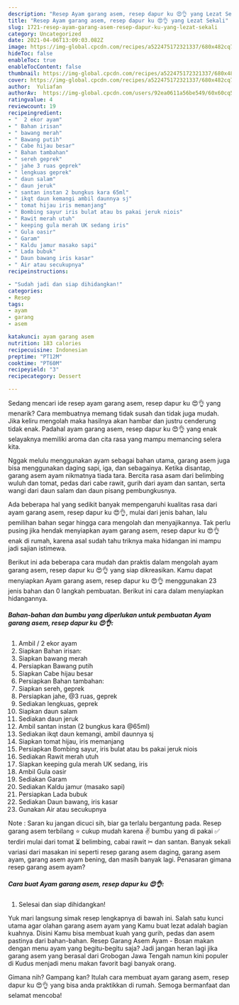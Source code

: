 ```yaml
---
description: "Resep Ayam garang asem, resep dapur ku 😍👌 yang Lezat Sekali"
title: "Resep Ayam garang asem, resep dapur ku 😍👌 yang Lezat Sekali"
slug: 1721-resep-ayam-garang-asem-resep-dapur-ku-yang-lezat-sekali
category: Uncategorized
date: 2021-04-06T13:09:03.082Z
image: https://img-global.cpcdn.com/recipes/a522475172321337/680x482cq70/ayam-garang-asem-resep-dapur-ku-foto-resep-utama.jpg
hideToc: false
enableToc: true
enableTocContent: false
thumbnail: https://img-global.cpcdn.com/recipes/a522475172321337/680x482cq70/ayam-garang-asem-resep-dapur-ku-foto-resep-utama.jpg
cover: https://img-global.cpcdn.com/recipes/a522475172321337/680x482cq70/ayam-garang-asem-resep-dapur-ku-foto-resep-utama.jpg
author:  Yuliafan
authorAv:  https://img-global.cpcdn.com/users/92ea0611a56be549/60x60cq50/avatar.jpg
ratingvalue: 4
reviewcount: 19
recipeingredient:
- "  2 ekor ayam"
- " Bahan irisan"
- " bawang merah"
- " Bawang putih"
- " Cabe hijau besar"
- " Bahan tambahan"
- " sereh geprek"
- " jahe 3 ruas geprek"
- " lengkuas geprek"
- " daun salam"
- " daun jeruk"
- " santan instan 2 bungkus kara 65ml"
- " ikqt daun kemangi ambil daunnya sj"
- " tomat hijau iris memanjang"
- " Bombing sayur iris bulat atau bs pakai jeruk niois"
- " Rawit merah utuh"
- " keeping gula merah UK sedang iris"
- " Gula oasir"
- " Garam"
- " Kaldu jamur masako sapi"
- " Lada bubuk"
- " Daun bawang iris kasar"
- " Air atau secukupnya"
recipeinstructions:

- "Sudah jadi dan siap dihidangkan!"
categories:
- Resep
tags:
- ayam
- garang
- asem

katakunci: ayam garang asem 
nutrition: 183 calories
recipecuisine: Indonesian
preptime: "PT12M"
cooktime: "PT60M"
recipeyield: "3"
recipecategory: Dessert

---
```



Sedang mencari ide resep ayam garang asem, resep dapur ku 😍👌 yang menarik? Cara membuatnya memang tidak susah dan tidak juga mudah. Jika keliru mengolah maka hasilnya akan hambar dan justru cenderung tidak enak. Padahal ayam garang asem, resep dapur ku 😍👌 yang enak selayaknya memiliki aroma dan cita rasa yang mampu memancing selera kita.


Nggak melulu menggunakan ayam sebagai bahan utama, garang asem juga bisa menggunakan daging sapi, iga, dan sebagainya. Ketika disantap, garang asem ayam nikmatnya tiada tara. Bercita rasa asam dari belimbing wuluh dan tomat, pedas dari cabe rawit, gurih dari ayam dan santan, serta wangi dari daun salam dan daun pisang pembungkusnya.

Ada beberapa hal yang sedikit banyak mempengaruhi kualitas rasa dari ayam garang asem, resep dapur ku 😍👌, mulai dari jenis bahan, lalu pemilihan bahan segar hingga cara mengolah dan menyajikannya. Tak perlu pusing jika hendak menyiapkan ayam garang asem, resep dapur ku 😍👌 enak di rumah, karena asal sudah tahu triknya maka hidangan ini mampu jadi sajian istimewa.


Berikut ini ada beberapa cara mudah dan praktis dalam mengolah ayam garang asem, resep dapur ku 😍👌 yang siap dikreasikan. Kamu dapat menyiapkan Ayam garang asem, resep dapur ku 😍👌 menggunakan 23 jenis bahan dan 0 langkah pembuatan. Berikut ini cara dalam menyiapkan hidangannya.

<!--inarticleads1-->

##### Bahan-bahan dan bumbu yang diperlukan untuk pembuatan Ayam garang asem, resep dapur ku 😍👌:

1. Ambil  / 2 ekor ayam
1. Siapkan  Bahan irisan:
1. Siapkan  bawang merah
1. Persiapkan  Bawang putih
1. Siapkan  Cabe hijau besar
1. Persiapkan  Bahan tambahan:
1. Siapkan  sereh, geprek
1. Persiapkan  jahe, @3 ruas, geprek
1. Sediakan  lengkuas, geprek
1. Siapkan  daun salam
1. Sediakan  daun jeruk
1. Ambil  santan instan (2 bungkus kara @65ml)
1. Sediakan  ikqt daun kemangi, ambil daunnya sj
1. Siapkan  tomat hijau, iris memanjang
1. Persiapkan  Bombing sayur, iris bulat atau bs pakai jeruk niois
1. Sediakan  Rawit merah utuh
1. Siapkan  keeping gula merah UK sedang, iris
1. Ambil  Gula oasir
1. Sediakan  Garam
1. Sediakan  Kaldu jamur (masako sapi)
1. Persiapkan  Lada bubuk
1. Sediakan  Daun bawang, iris kasar
1. Gunakan  Air atau secukupnya


Note : Saran ku jangan dicuci sih, biar ga terlalu bergantung pada. Resep garang asem terbilang ⭐ cukup mudah karena ✌ bumbu yang di pakai ✅ terdiri mulai dari tomat ⏳ belimbing, cabai rawit ✂ dan santan. Banyak sekali variasi dari masakan ini seperti resep garang asem daging, garang asem ayam, garang asem ayam bening, dan masih banyak lagi. Penasaran gimana resep garang asem ayam? 

<!--inarticleads2-->

##### Cara buat Ayam garang asem, resep dapur ku 😍👌:


1. Selesai dan siap dihidangkan!

Yuk mari langsung simak resep lengkapnya di bawah ini. Salah satu kunci utama agar olahan garang asem ayam yang Kamu buat lezat adalah bagian kuahnya. Disini Kamu bisa membuat kuah yang gurih, pedas dan asem pastinya dari bahan-bahan. Resep Garang Asem Ayam - Bosan makan dengan menu ayam yang begitu-begitu saja? Jadi jangan heran lagi jika garang asem yang berasal dari Grobogan Jawa Tengah namun kini populer di Kudus menjadi menu makan favorit bagi banyak orang. 

Gimana nih? Gampang kan? Itulah cara membuat ayam garang asem, resep dapur ku 😍👌 yang bisa anda praktikkan di rumah. Semoga bermanfaat dan selamat mencoba!

